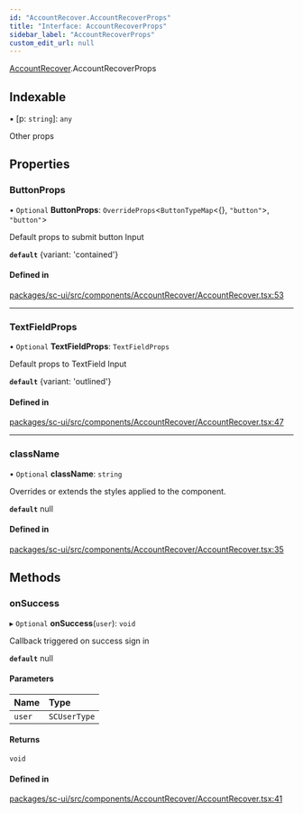 ```yaml
---
id: "AccountRecover.AccountRecoverProps"
title: "Interface: AccountRecoverProps"
sidebar_label: "AccountRecoverProps"
custom_edit_url: null
---
```


[AccountRecover](../modules/AccountRecover.md).AccountRecoverProps

## Indexable

▪ [p: `string`]: `any`

Other props

## Properties

### ButtonProps

• `Optional` **ButtonProps**: `OverrideProps`<`ButtonTypeMap`<{}, ``"button"``\>, ``"button"``\>

Default props to submit button Input

**`default`** {variant: 'contained'}

#### Defined in

[packages/sc-ui/src/components/AccountRecover/AccountRecover.tsx:53](https://github.com/selfcommunity/community-ui/blob/e8a635a/packages/sc-ui/src/components/AccountRecover/AccountRecover.tsx#L53)

___

### TextFieldProps

• `Optional` **TextFieldProps**: `TextFieldProps`

Default props to TextField Input

**`default`** {variant: 'outlined'}

#### Defined in

[packages/sc-ui/src/components/AccountRecover/AccountRecover.tsx:47](https://github.com/selfcommunity/community-ui/blob/e8a635a/packages/sc-ui/src/components/AccountRecover/AccountRecover.tsx#L47)

___

### className

• `Optional` **className**: `string`

Overrides or extends the styles applied to the component.

**`default`** null

#### Defined in

[packages/sc-ui/src/components/AccountRecover/AccountRecover.tsx:35](https://github.com/selfcommunity/community-ui/blob/e8a635a/packages/sc-ui/src/components/AccountRecover/AccountRecover.tsx#L35)

## Methods

### onSuccess

▸ `Optional` **onSuccess**(`user`): `void`

Callback triggered on success sign in

**`default`** null

#### Parameters

| Name | Type |
| :------ | :------ |
| `user` | `SCUserType` |

#### Returns

`void`

#### Defined in

[packages/sc-ui/src/components/AccountRecover/AccountRecover.tsx:41](https://github.com/selfcommunity/community-ui/blob/e8a635a/packages/sc-ui/src/components/AccountRecover/AccountRecover.tsx#L41)
